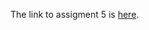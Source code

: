 The link to assigment 5 is [here](https://stat545-ubc-hw-2019-20.github.io/stat545-hw-SL_Ivy/hw05/hw_05.html).
